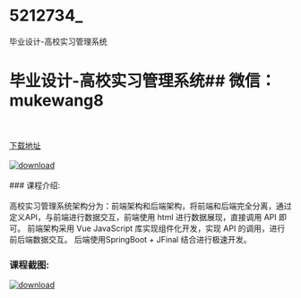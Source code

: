 # 5212734_
毕业设计-高校实习管理系统
# 毕业设计-高校实习管理系统## 微信：mukewang8
<br/></br>[下载地址](http://www.36tz.cn/article/5212734 "下载地址")
<br/></br>[![download](http://36tz.cn/muke_img/2020_05_2-13-300x190.png "下载地址")](http://www.36tz.cn/article/5212734 "下载地址")
<br/></br>### 课程介绍:<br/></br>高校实习管理系统架构分为：前端架构和后端架构，将前端和后端完全分离，通过定义API，与前端进行数据交互，前端使用 html 进行数据展现，直接调用 API 即可。
前端架构采用 Vue JavaScript 库实现组件化开发，实现 API 的调用，进行前后端数据交互。
后端使用SpringBoot + JFinal 结合进行极速开发。

### 课程截图:
[![download](http://36tz.cn/muke_img/2020_05_1-13.png "下载地址")](http://www.36tz.cn/article/5212734 "下载地址")
